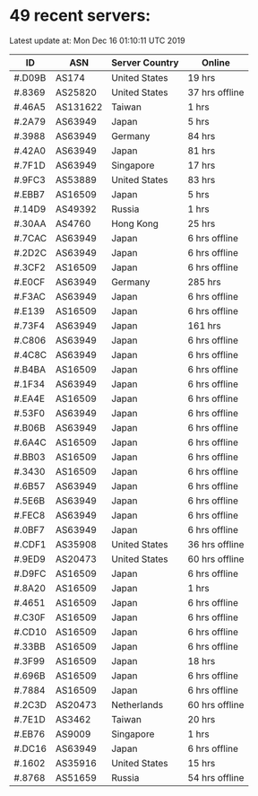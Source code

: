 # 49 recent servers:

Latest update at: Mon Dec 16 01:10:11 UTC 2019

| ID | ASN | Server Country | Online |
| -- | --- | -------------- | ------ |
| #.D09B | AS174 | United States | 19 hrs |
| #.8369 | AS25820 | United States | 37 hrs offline |
| #.46A5 | AS131622 | Taiwan | 1 hrs |
| #.2A79 | AS63949 | Japan | 5 hrs |
| #.3988 | AS63949 | Germany | 84 hrs |
| #.42A0 | AS63949 | Japan | 81 hrs |
| #.7F1D | AS63949 | Singapore | 17 hrs |
| #.9FC3 | AS53889 | United States | 83 hrs |
| #.EBB7 | AS16509 | Japan | 5 hrs |
| #.14D9 | AS49392 | Russia | 1 hrs |
| #.30AA | AS4760 | Hong Kong | 25 hrs |
| #.7CAC | AS63949 | Japan | 6 hrs offline |
| #.2D2C | AS63949 | Japan | 6 hrs offline |
| #.3CF2 | AS16509 | Japan | 6 hrs offline |
| #.E0CF | AS63949 | Germany | 285 hrs |
| #.F3AC | AS63949 | Japan | 6 hrs offline |
| #.E139 | AS16509 | Japan | 6 hrs offline |
| #.73F4 | AS63949 | Japan | 161 hrs |
| #.C806 | AS63949 | Japan | 6 hrs offline |
| #.4C8C | AS63949 | Japan | 6 hrs offline |
| #.B4BA | AS16509 | Japan | 6 hrs offline |
| #.1F34 | AS63949 | Japan | 6 hrs offline |
| #.EA4E | AS16509 | Japan | 6 hrs offline |
| #.53F0 | AS63949 | Japan | 6 hrs offline |
| #.B06B | AS63949 | Japan | 6 hrs offline |
| #.6A4C | AS16509 | Japan | 6 hrs offline |
| #.BB03 | AS16509 | Japan | 6 hrs offline |
| #.3430 | AS16509 | Japan | 6 hrs offline |
| #.6B57 | AS63949 | Japan | 6 hrs offline |
| #.5E6B | AS63949 | Japan | 6 hrs offline |
| #.FEC8 | AS63949 | Japan | 6 hrs offline |
| #.0BF7 | AS63949 | Japan | 6 hrs offline |
| #.CDF1 | AS35908 | United States | 36 hrs offline |
| #.9ED9 | AS20473 | United States | 60 hrs offline |
| #.D9FC | AS16509 | Japan | 6 hrs offline |
| #.8A20 | AS16509 | Japan | 1 hrs |
| #.4651 | AS16509 | Japan | 6 hrs offline |
| #.C30F | AS16509 | Japan | 6 hrs offline |
| #.CD10 | AS16509 | Japan | 6 hrs offline |
| #.33BB | AS16509 | Japan | 6 hrs offline |
| #.3F99 | AS16509 | Japan | 18 hrs |
| #.696B | AS16509 | Japan | 6 hrs offline |
| #.7884 | AS16509 | Japan | 6 hrs offline |
| #.2C3D | AS20473 | Netherlands | 60 hrs offline |
| #.7E1D | AS3462 | Taiwan | 20 hrs |
| #.EB76 | AS9009 | Singapore | 1 hrs |
| #.DC16 | AS63949 | Japan | 6 hrs offline |
| #.1602 | AS35916 | United States | 15 hrs |
| #.8768 | AS51659 | Russia | 54 hrs offline |

